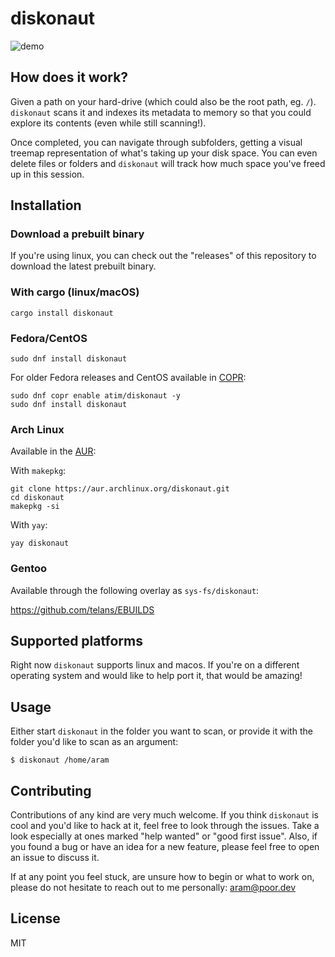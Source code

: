 # diskonaut
![demo](demo.gif)

## How does it work?

Given a path on your hard-drive (which could also be the root path, eg. `/`). `diskonaut` scans it and indexes its metadata to memory so that you could explore its contents (even while still scanning!).

Once completed, you can navigate through subfolders, getting a visual treemap representation of what's taking up your disk space. You can even delete files or folders and `diskonaut` will track how much space you've freed up in this session.

## Installation

### Download a prebuilt binary
If you're using linux, you can check out the "releases" of this repository to download the latest prebuilt binary.

### With cargo (linux/macOS)
`cargo install diskonaut`

### Fedora/CentOS

```
sudo dnf install diskonaut
```
For older Fedora releases and CentOS available in [COPR](https://copr.fedorainfracloud.org/coprs/atim/diskonaut/):
```
sudo dnf copr enable atim/diskonaut -y
sudo dnf install diskonaut
```

### Arch Linux

Available in the [AUR](https://aur.archlinux.org/packages/diskonaut):

With `makepkg`:
```
git clone https://aur.archlinux.org/diskonaut.git
cd diskonaut
makepkg -si
```
With `yay`:
```
yay diskonaut
```

### Gentoo

Available through the following overlay as `sys-fs/diskonaut`:

https://github.com/telans/EBUILDS

## Supported platforms
Right now `diskonaut` supports linux and macos. If you're on a different operating system and would like to help port it, that would be amazing!

## Usage
Either start `diskonaut` in the folder you want to scan, or provide it with the folder you'd like to scan as an argument:
```
$ diskonaut /home/aram
```

## Contributing
Contributions of any kind are very much welcome. If you think `diskonaut` is cool and you'd like to hack at it, feel free to look through the issues. Take a look especially at ones marked "help wanted" or "good first issue".
Also, if you found a bug or have an idea for a new feature, please feel free to open an issue to discuss it.

If at any point you feel stuck, are unsure how to begin or what to work on, please do not hesitate to reach out to me personally: aram@poor.dev

## License
MIT

